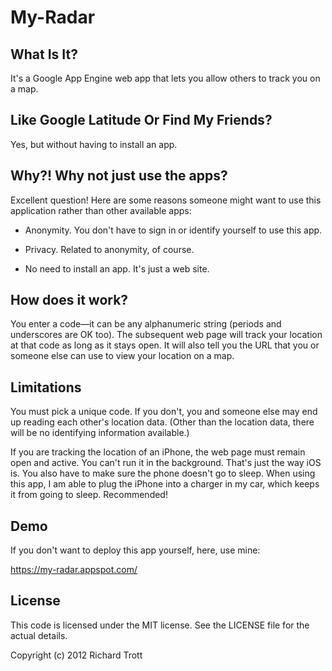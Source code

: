 My-Radar
========

What Is It?
-----------

It's a Google App Engine web app that lets you allow others to track you on a map.

Like Google Latitude Or Find My Friends?
----------------------------------------

Yes, but without having to install an app.

Why?! Why not just use the apps?
--------------------------------

Excellent question! Here are some reasons someone might want to use this application rather than other available apps:

* Anonymity. You don't have to sign in or identify yourself to use this app.

* Privacy. Related to anonymity, of course.

* No need to install an app. It's just a web site.

How does it work?
-----------------

You enter a code&mdash;it can be any alphanumeric string (periods and underscores are OK too). The subsequent web page will track your location at that code as long as it stays open. It will also tell you the URL that you or someone else can use  to view your location on a map.

Limitations
-----------

You must pick a unique code. If you don't, you and someone else may end up reading each other's location data. (Other than the location data, there will be no identifying information available.)

If you are tracking the location of an iPhone, the web page must remain open and active. You can't run it in the background. That's just the way iOS is. You also have to make sure the phone doesn't go to sleep. When using this app, I am able to plug the iPhone into a charger in my car, which keeps it from going to sleep. Recommended!

Demo
----

If you don't want to deploy this app yourself, here, use mine:

https://my-radar.appspot.com/

License
-------

This code is licensed under the MIT license. See the LICENSE file for the actual details.

Copyright (c) 2012 Richard Trott
